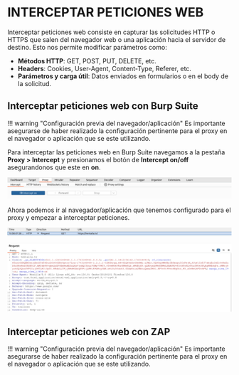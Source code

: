 # INTERCEPTAR PETICIONES WEB

Interceptar peticiones web consiste en capturar las solicitudes HTTP o HTTPS que salen del navegador web o una aplicación hacia el servidor de destino. Esto nos permite modificar parámetros como:

* **Métodos HTTP**: GET, POST, PUT, DELETE, etc.
* **Headers**: Cookies, User-Agent, Content-Type, Referer, etc.
* **Parámetros y carga útil**: Datos enviados en formularios o en el body de la solicitud.

## Interceptar peticiones web con Burp Suite
!!! warning "Configuración previa del navegador/aplicación"
    Es importante asegurarse de haber realizado la configuración pertinente para el proxy en el navegador o aplicación que se este utilizando.

Para interceptar las peticiones web en Burp Suite navegamos a la pestaña **Proxy > Intercept** y presionamos el botón de **Intercept on/off** asegurandonos que este en **on**.

![burp suite intercept button](assets/burp_suite_intercept_button.png)

Ahora podemos ir al navegador/aplicación que tenemos configurado para el proxy y empezar a interceptar peticiones.

![burp suite request](assets/burp_suite_get_request.png)

![burp suite request view](assets/burp_suite_request_view.png)


## Interceptar peticiones web con ZAP
!!! warning "Configuración previa del navegador/aplicación"
    Es importante asegurarse de haber realizado la configuración pertinente para el proxy en el navegador o aplicación que se este utilizando.
